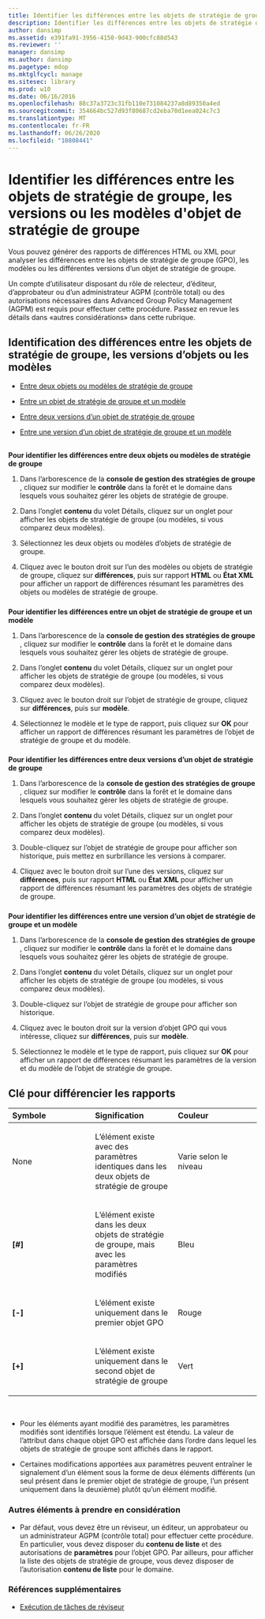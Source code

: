 ```yaml
---
title: Identifier les différences entre les objets de stratégie de groupe, les versions ou les modèles d'objet de stratégie de groupe
description: Identifier les différences entre les objets de stratégie de groupe, les versions ou les modèles d'objet de stratégie de groupe
author: dansimp
ms.assetid: e391fa91-3956-4150-9d43-900cfc88d543
ms.reviewer: ''
manager: dansimp
ms.author: dansimp
ms.pagetype: mdop
ms.mktglfcycl: manage
ms.sitesec: library
ms.prod: w10
ms.date: 06/16/2016
ms.openlocfilehash: 88c37a3723c31fb110e731084237a8d89350a4ed
ms.sourcegitcommit: 354664bc527d93f80687cd2eba70d1eea024c7c3
ms.translationtype: MT
ms.contentlocale: fr-FR
ms.lasthandoff: 06/26/2020
ms.locfileid: "10808441"
---
```

# Identifier les différences entre les objets de stratégie de groupe, les versions ou les modèles d'objet de stratégie de groupe


Vous pouvez générer des rapports de différences HTML ou XML pour analyser les différences entre les objets de stratégie de groupe (GPO), les modèles ou les différentes versions d’un objet de stratégie de groupe.

Un compte d’utilisateur disposant du rôle de relecteur, d’éditeur, d’approbateur ou d’un administrateur AGPM (contrôle total) ou des autorisations nécessaires dans Advanced Group Policy Management (AGPM) est requis pour effectuer cette procédure. Passez en revue les détails dans «autres considérations» dans cette rubrique.

## Identification des différences entre les objets de stratégie de groupe, les versions d’objets ou les modèles


-   [Entre deux objets ou modèles de stratégie de groupe](#bkmk-two-gpos)

-   [Entre un objet de stratégie de groupe et un modèle](#bkmk-gpo-and-template)

-   [Entre deux versions d’un objet de stratégie de groupe](#bkmk-two-versions)

-   [Entre une version d’un objet de stratégie de groupe et un modèle](#bkmk-gpo-version-and-template)

## <a href="" id="bkmk-two-gpos"></a>


**Pour identifier les différences entre deux objets ou modèles de stratégie de groupe**

1.  Dans l’arborescence de la **console de gestion des stratégies de groupe** , cliquez sur modifier le **contrôle** dans la forêt et le domaine dans lesquels vous souhaitez gérer les objets de stratégie de groupe.

2.  Dans l’onglet **contenu** du volet Détails, cliquez sur un onglet pour afficher les objets de stratégie de groupe (ou modèles, si vous comparez deux modèles).

3.  Sélectionnez les deux objets ou modèles d’objets de stratégie de groupe.

4.  Cliquez avec le bouton droit sur l’un des modèles ou objets de stratégie de groupe, cliquez sur **différences**, puis sur rapport **HTML** ou **État XML** pour afficher un rapport de différences résumant les paramètres des objets ou modèles de stratégie de groupe.

### <a href="" id="bkmk-gpo-and-template"></a>

**Pour identifier les différences entre un objet de stratégie de groupe et un modèle**

1.  Dans l’arborescence de la **console de gestion des stratégies de groupe** , cliquez sur modifier le **contrôle** dans la forêt et le domaine dans lesquels vous souhaitez gérer les objets de stratégie de groupe.

2.  Dans l’onglet **contenu** du volet Détails, cliquez sur un onglet pour afficher les objets de stratégie de groupe (ou modèles, si vous comparez deux modèles).

3.  Cliquez avec le bouton droit sur l’objet de stratégie de groupe, cliquez sur **différences**, puis sur **modèle**.

4.  Sélectionnez le modèle et le type de rapport, puis cliquez sur **OK** pour afficher un rapport de différences résumant les paramètres de l’objet de stratégie de groupe et du modèle.

### <a href="" id="bkmk-two-versions"></a>

**Pour identifier les différences entre deux versions d’un objet de stratégie de groupe**

1.  Dans l’arborescence de la **console de gestion des stratégies de groupe** , cliquez sur modifier le **contrôle** dans la forêt et le domaine dans lesquels vous souhaitez gérer les objets de stratégie de groupe.

2.  Dans l’onglet **contenu** du volet Détails, cliquez sur un onglet pour afficher les objets de stratégie de groupe (ou modèles, si vous comparez deux modèles).

3.  Double-cliquez sur l’objet de stratégie de groupe pour afficher son historique, puis mettez en surbrillance les versions à comparer.

4.  Cliquez avec le bouton droit sur l’une des versions, cliquez sur **différences**, puis sur rapport **HTML** ou **État XML** pour afficher un rapport de différences résumant les paramètres des objets de stratégie de groupe.

### <a href="" id="bkmk-gpo-version-and-template"></a>

**Pour identifier les différences entre une version d’un objet de stratégie de groupe et un modèle**

1.  Dans l’arborescence de la **console de gestion des stratégies de groupe** , cliquez sur modifier le **contrôle** dans la forêt et le domaine dans lesquels vous souhaitez gérer les objets de stratégie de groupe.

2.  Dans l’onglet **contenu** du volet Détails, cliquez sur un onglet pour afficher les objets de stratégie de groupe (ou modèles, si vous comparez deux modèles).

3.  Double-cliquez sur l’objet de stratégie de groupe pour afficher son historique.

4.  Cliquez avec le bouton droit sur la version d’objet GPO qui vous intéresse, cliquez sur **différences**, puis sur **modèle**.

5.  Sélectionnez le modèle et le type de rapport, puis cliquez sur **OK** pour afficher un rapport de différences résumant les paramètres de la version et du modèle de l’objet de stratégie de groupe.

## Clé pour différencier les rapports


<table>
<colgroup>
<col width="33%" />
<col width="33%" />
<col width="33%" />
</colgroup>
<thead>
<tr class="header">
<th align="left">Symbole</th>
<th align="left">Signification</th>
<th align="left">Couleur</th>
</tr>
</thead>
<tbody>
<tr class="odd">
<td align="left"><p>None</p></td>
<td align="left"><p>L’élément existe avec des paramètres identiques dans les deux objets de stratégie de groupe</p></td>
<td align="left"><p>Varie selon le niveau</p></td>
</tr>
<tr class="even">
<td align="left"><p><strong>[#]</strong></p></td>
<td align="left"><p>L’élément existe dans les deux objets de stratégie de groupe, mais avec les paramètres modifiés</p></td>
<td align="left"><p>Bleu</p></td>
</tr>
<tr class="odd">
<td align="left"><p><strong>[-]</strong></p></td>
<td align="left"><p>L’élément existe uniquement dans le premier objet GPO</p></td>
<td align="left"><p>Rouge</p></td>
</tr>
<tr class="even">
<td align="left"><p><strong>[+]</strong></p></td>
<td align="left"><p>L’élément existe uniquement dans le second objet de stratégie de groupe</p></td>
<td align="left"><p>Vert</p></td>
</tr>
</tbody>
</table>

 

-   Pour les éléments ayant modifié des paramètres, les paramètres modifiés sont identifiés lorsque l’élément est étendu. La valeur de l’attribut dans chaque objet GPO est affichée dans l’ordre dans lequel les objets de stratégie de groupe sont affichés dans le rapport.

-   Certaines modifications apportées aux paramètres peuvent entraîner le signalement d’un élément sous la forme de deux éléments différents (un seul présent dans le premier objet de stratégie de groupe, l’un présent uniquement dans la deuxième) plutôt qu’un élément modifié.

### Autres éléments à prendre en considération

-   Par défaut, vous devez être un réviseur, un éditeur, un approbateur ou un administrateur AGPM (contrôle total) pour effectuer cette procédure. En particulier, vous devez disposer du **contenu de liste** et des autorisations de **paramètres** pour l’objet GPO. Par ailleurs, pour afficher la liste des objets de stratégie de groupe, vous devez disposer de l’autorisation **contenu de liste** pour le domaine.

### Références supplémentaires

-   [Exécution de tâches de réviseur](performing-reviewer-tasks-agpm30ops.md)

 

 





